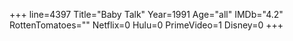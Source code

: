 +++
line=4397
Title="Baby Talk"
Year=1991
Age="all"
IMDb="4.2"
RottenTomatoes=""
Netflix=0
Hulu=0
PrimeVideo=1
Disney=0
+++

